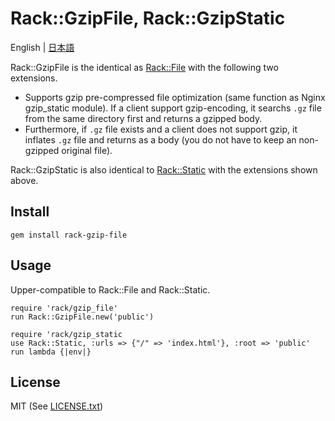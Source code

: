 # Rack::GzipFile, Rack::GzipStatic

English | [日本語](README.ja.md)

Rack::GzipFile is the identical as [Rack::File](http://rack.rubyforge.org/doc/Rack/File.html) with the following two extensions.

* Supports gzip pre-compressed file optimization (same function as Nginx gzip\_static module).  If a client support gzip-encoding, it searchs `.gz` file from the same directory first and returns a gzipped body.
* Furthermore, if `.gz` file exists and a client does not support gzip, it inflates `.gz` file and returns as a body (you do not have to keep an non-gzipped original file). 

Rack::GzipStatic is also identical to [Rack::Static](http://rack.rubyforge.org/doc/Rack/Static.html) with the extensions shown above.

## Install

```
gem install rack-gzip-file
```

## Usage

Upper-compatible to Rack::File and Rack::Static.

```
require 'rack/gzip_file'
run Rack::GzipFile.new('public')
```

```
require 'rack/gzip_static
use Rack::Static, :urls => {"/" => 'index.html'}, :root => 'public'
run lambda {|env|}
```

## License

MIT (See [LICENSE.txt](LICENSE.txt))


